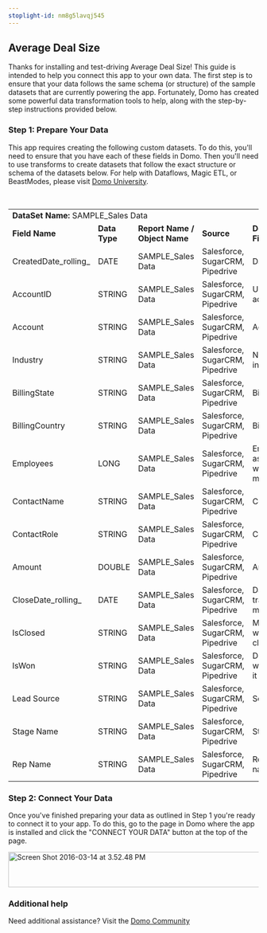 ```yaml
---
stoplight-id: nm8g5lavqj545
---
```


<div class="col-md-12 content-panel">
                <h2>Average Deal Size</h2>
                <p></p><p>Thanks for installing and test-driving <span id="title">Average Deal Size</span>! This guide is intended to help you connect this app to your own data. The first step is to ensure that your data follows the same schema (or structure) of the sample datasets that are currently powering the app. Fortunately, Domo has created some powerful data transformation tools to help, along with the step-by-step instructions provided below.</p><div class="doc-row" id="Step%201:%20Identify%20Required%20Data%20Fields"><h3 class="doc-row-title">Step 1: Prepare Your Data</h3><div class="small-pad-bottom"><p>This app requires creating the following custom datasets. To do this, you'll need to ensure that you have each of these fields in Domo. Then you'll need to use transforms to create datasets that follow the exact structure or schema of the datasets below. For help with Dataflows, Magic ETL, or BeastModes, please visit <a href="https://university.domo.com/" target="_blank">Domo University</a>.</p></div>
                <br>
                <div id="custom-data-container"><table id="SAMPLE_Sales-Data"><tbody><tr><td colspan="6"><strong>DataSet Name:</strong> <span class="value">SAMPLE_Sales Data</span></td></tr><!--tr>    <td colspan="6"></td></tr--><tr><td><strong>Field Name</strong></td><td><strong>Data Type</strong></td><td><strong>Report Name / Object Name</strong></td><td><strong>Source </strong></td><td colspan="2"><strong>Description of Field</strong></td></tr><tr><td>CreatedDate_rolling_</td><td>DATE</td><td>SAMPLE_Sales Data</td><td>Salesforce, SugarCRM, Pipedrive</td><td colspan="2">Date created</td></tr><tr><td>AccountID</td><td>STRING</td><td>SAMPLE_Sales Data</td><td>Salesforce, SugarCRM, Pipedrive</td><td colspan="2">Unique account ID</td></tr><tr><td>Account</td><td>STRING</td><td>SAMPLE_Sales Data</td><td>Salesforce, SugarCRM, Pipedrive</td><td colspan="2">Account</td></tr><tr><td>Industry</td><td>STRING</td><td>SAMPLE_Sales Data</td><td>Salesforce, SugarCRM, Pipedrive</td><td colspan="2">Name of industry</td></tr><tr><td>BillingState</td><td>STRING</td><td>SAMPLE_Sales Data</td><td>Salesforce, SugarCRM, Pipedrive</td><td colspan="2">Billing State </td></tr><tr><td>BillingCountry</td><td>STRING</td><td>SAMPLE_Sales Data</td><td>Salesforce, SugarCRM, Pipedrive</td><td colspan="2">Billing Country </td></tr><tr><td>Employees</td><td>LONG</td><td>SAMPLE_Sales Data</td><td>Salesforce, SugarCRM, Pipedrive</td><td colspan="2">Employees associated with tracked metrics</td></tr><tr><td>ContactName</td><td>STRING</td><td>SAMPLE_Sales Data</td><td>Salesforce, SugarCRM, Pipedrive</td><td colspan="2">Contact name</td></tr><tr><td>ContactRole</td><td>STRING</td><td>SAMPLE_Sales Data</td><td>Salesforce, SugarCRM, Pipedrive</td><td colspan="2">Contact role</td></tr><tr><td>Amount</td><td>DOUBLE</td><td>SAMPLE_Sales Data</td><td>Salesforce, SugarCRM, Pipedrive</td><td colspan="2">Amount</td></tr><tr><td>CloseDate_rolling_</td><td>DATE</td><td>SAMPLE_Sales Data</td><td>Salesforce, SugarCRM, Pipedrive</td><td colspan="2">Date closed of tracked metrics</td></tr><tr><td>IsClosed</td><td>STRING</td><td>SAMPLE_Sales Data</td><td>Salesforce, SugarCRM, Pipedrive</td><td colspan="2">Measures weather this is closed or not </td></tr><tr><td>IsWon</td><td>STRING</td><td>SAMPLE_Sales Data</td><td>Salesforce, SugarCRM, Pipedrive</td><td colspan="2">Determines weather or not it won</td></tr><tr><td>Lead Source</td><td>STRING</td><td>SAMPLE_Sales Data</td><td>Salesforce, SugarCRM, Pipedrive</td><td colspan="2">Source of lead</td></tr><tr><td>Stage Name</td><td>STRING</td><td>SAMPLE_Sales Data</td><td>Salesforce, SugarCRM, Pipedrive</td><td colspan="2">Stage name</td></tr><tr><td>Rep Name</td><td>STRING</td><td>SAMPLE_Sales Data</td><td>Salesforce, SugarCRM, Pipedrive</td><td colspan="2">Representative name</td></tr></tbody></table><div class="doc-row medium-pad-top">
                <h3 class="doc-row-title">Step 2: Connect Your Data</h3>
                <div class="small-pad-bottom">
                    <p>Once you've finished preparing your data as outlined in Step 1 you're ready to connect it to your app. To do this, go to the page in Domo where the app is installed and click the "CONNECT YOUR DATA" button at the top of the page.</p>
                    <p class="small-pad">
                    <img class="alignnone size-full wp-image-1207" src="https://s3.amazonaws.com/development.domo.com/wp-content/uploads/2016/03/14155707/Screen-Shot-2016-03-14-at-3.52.48-PM1.png" alt="Screen Shot 2016-03-14 at 3.52.48 PM" width="1158" height="71">
                    </p>
                    <div id="ooyalaplayer-IyYTc1MjE61NwLdtrxXvZuhH-dSGbWnR" class="ooyalaplayer"></div>
                    <script>
                        OO.ready(function() {
                            OO.Player.create("ooyalaplayer-IyYTc1MjE61NwLdtrxXvZuhH-dSGbWnR", "IyYTc1MjE61NwLdtrxXvZuhH-dSGbWnR", {
                                height: 380
                            });
                        });
                    </script>
                </div>
                <h3 class="doc-row-title">Additional help</h3>
                <div class="small-pad-bottom">
                    <p>Need additional assistance? Visit the <a href="https://dojo.domo.com">Domo Community</a></p>
                </div>
            </div></div></div><p></p>            </div>
